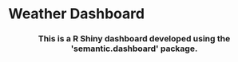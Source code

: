 # Weather Dashboard
<h3 align="center">This is a R Shiny dashboard developed using the 'semantic.dashboard' package.</h3>
